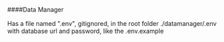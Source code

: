 ####Data Manager　

Has a file named ".env", gitignored, in the root folder ./datamanager/.env with database url and password, like the .env.example